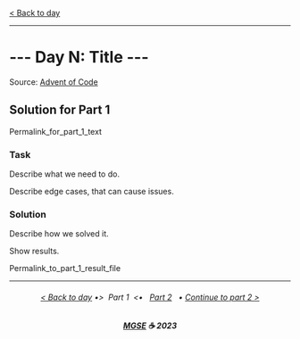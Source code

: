 [< Back to day](../README.md)

---

# --- Day N: Title ---

Source: [Advent of Code](https://adventofcode.com/2023/day/N)

## Solution for Part 1

Permalink_for_part_1_text

### Task

Describe what we need to do.

Describe edge cases, that can cause issues.

### Solution

Describe how we solved it.

Show results.

Permalink_to_part_1_result_file

---

<h6 align="center">

[< Back to day](../README.md)
•>&nbsp; Part 1 &nbsp;<•
&nbsp; [Part 2](../Solution.2.md) &nbsp; •
[Continue to part 2 >](../Solution.2.md)

</h6>

<h6 align="center">

<b><a href="https://github.com/MGSE97" target="_blank">MGSE</a> ☕ 2023</b>

</h6>
